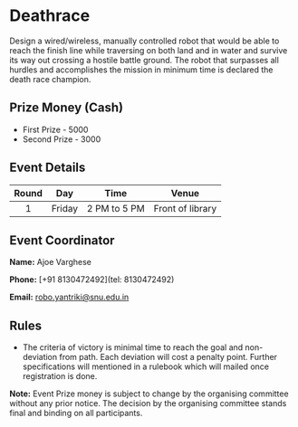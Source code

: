 # Deathrace

Design a wired/wireless, manually controlled robot that would be able to reach the finish line while traversing on both land and in water and survive its way out crossing a hostile battle ground. The robot that surpasses all hurdles and accomplishes the mission in minimum time is declared the death race champion.

## Prize Money (Cash)

* First Prize - 5000
* Second Prize - 3000

## Event Details

| Round | Day | Time | Venue |
|:-----:|:---:|:----:|:-----:|
|    1   | Friday |  2 PM to 5 PM | Front of library |


 
## Event Coordinator

**Name:** Ajoe Varghese

**Phone:** [+91  8130472492](tel: 8130472492)

**Email:** [robo.yantriki@snu.edu.in](mailto:robo.yantriki@snu.edu.in)

## Rules

* The criteria of victory is minimal time to reach the goal and non-deviation from path. Each deviation will cost a penalty point. Further specifications will mentioned in a rulebook which will mailed once registration is done.



**Note:** Event Prize money is subject to change by the organising committee without any prior notice. The decision by the organising committee stands final and binding on all participants.

